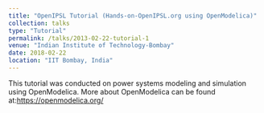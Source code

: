 ```yaml
---
title: "OpenIPSL Tutorial (Hands-on-OpenIPSL.org using OpenModelica)"
collection: talks
type: "Tutorial"
permalink: /talks/2013-02-22-tutorial-1
venue: "Indian Institute of Technology-Bombay"
date: 2018-02-22
location: "IIT Bombay, India"
---
```

This tutorial was conducted on power systems modeling and simulation using OpenModelica. More about OpenModelica can be found at:https://openmodelica.org/

